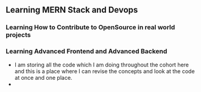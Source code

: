 ## Learning MERN Stack and Devops 
### Learning How to Contribute to OpenSource in real world projects 
### Learning Advanced Frontend and Advanced Backend 

- I am storing all the code which I am doing throughout the cohort here and this is a place where I can revise the concepts and look at the code at once and one place.
- 
